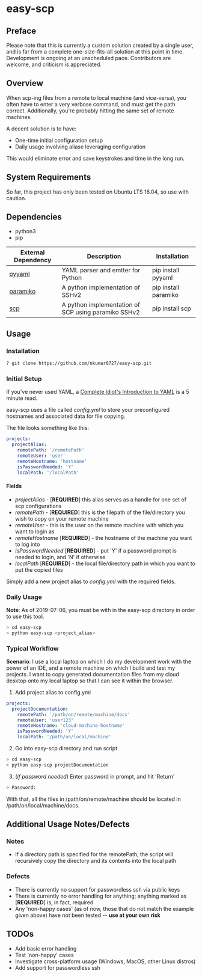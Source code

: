 # easy-scp

## Preface

Please note that this is currently a custom solution created by a single user, and is far from a complete one-size-fits-all solution at this point in time. Development is ongoing at an unscheduled pace. Contributors are welcome, and criticism is appreciated.

## Overview

When scp-ing files from a remote to local machine (and vice-versa), you often have to enter a very verbose command, and must get the path correct. Additionally, you're probably hitting the same set of remote machines. 

A decent solution is to have:
+ One-time initial configuration setup
+ Daily usage involving aliase leveraging configuration

This would eliminate error and save keystrokes and time in the long run.

## System Requirements

So far, this project has only been tested on Ubuntu LTS 16.04, so use with caution.

## Dependencies

+ python3
+ pip

External Dependency | Description | Installation
--- | --- | ---
[pyyaml](https://pyyaml.org/wiki/PyYAMLDocumentation) | YAML parser and emtter for Python | pip install pyyaml
[paramiko](https://www.paramiko.org/) | A python implementation of SSHv2 | pip install paramiko
[scp](https://pypi.org/project/scp/) | A python implementation of SCP using paramiko SSHv2 | pip install scp

## Usage

### Installation

```sh
? git clone https://github.com/nkumar0727/easy-scp.git
```

### Initial Setup

If you've never used YAML, a [Complete Idiot's Introduction to YAML](https://github.com/Animosity/CraftIRC/wiki/Complete-idiot's-introduction-to-yaml) is a 5 minute read.

easy-scp uses a file called *config.yml* to store your preconfigured hostnames and associated data for file copying.

The file looks something like this:
```yaml
projects:
  projectAlias:
    remotePath: '/remotePath'
    remoteUser: 'user'
    remoteHostname: 'hostname'
    isPasswordNeeded: 'Y'
    localPath: '/localPath'
```

#### Fields

+ *projectAlias* - [**REQUIRED**] this alias serves as a handle for one set of scp configurations
+ *remotePath* - [**REQUIRED**] this is the filepath of the file/directory you wish to copy on your remote machine
+ *remoteUser* - this is the user on the remote machine with which you want to login as
+ *remoteHostname* [**REQUIRED**] - the hostname of the machine you want to log into
+ *isPasswordNeeded* [**REQUIRED**] - put 'Y' if a password prompt is needed to login, and 'N' if otherwise
+ *localPath* [**REQUIRED**] - the local file/directory path in which you want to put the copied files

Simply add a new project alias to *config.yml* with the required fields.

### Daily Usage

**Note**: As of 2019-07-06, you must be with in the easy-scp directory in order to use this tool.

```sh
> cd easy-scp
> python easy-scp <project_alias>
```

### Typical Workflow

**Scenario**: I use a local laptop on which I do my development work with the power of an IDE, and a remote machine on which I build and test my projects. I want to copy generated documentation files from my cloud desktop onto my local laptop so that I can see it within the browser.

1) Add project alias to config.yml

```yaml
projects:
  projectDocumentation:
    remotePath: '/path/on/remote/machine/docs'
    remoteUser: 'user123'
    remoteHostname: 'cloud-machine-hostname'
    isPasswordNeeded: 'Y'
    localPath: '/path/on/local/machine'
```

2) Go into easy-scp directory and run script

```sh
> cd easy-scp
> python easy-scp projectDocumentation
```

3) (*if password needed*) Enter password in prompt, and hit 'Return'

```sh
> Password: 
```

With that, all the files in /path/on/remote/machine should be located in /path/on/local/machine/docs.

## Additional Usage Notes/Defects

### Notes

+ If a directory path is specified for the remotePath, the script will recursively copy the directory and its contents into the local path

### Defects

+ There is currently no support for passwordless ssh via public keys
+ There is currently no error handling for anything; anything marked as [**REQUIRED**] is, in fact, required
+ Any 'non-happy cases' (as of now, those that do not match the example given above) have not been tested -- **use at your own risk**

## TODOs

+ Add basic error handling
+ Test 'non-happy' cases
+ Investigate cross-platform usage (Windows, MacOS, other Linux distros)
+ Add support for passwordless ssh
